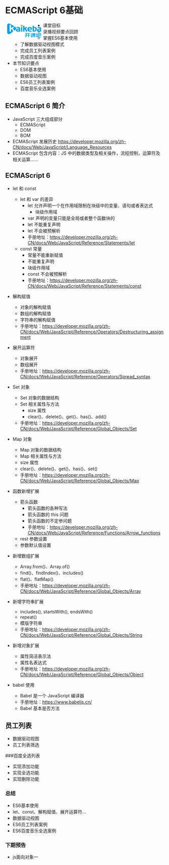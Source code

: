 # ECMAScript 6基础

 <img src="assets/logo.png" style="float:left;width:120px;margin-top:0px;" />




- 课堂目标
  - 录播视频要点回顾
  - 掌握ES6基本使用
  - 了解数据驱动视图模式
  - 完成员工列表案例
  - 完成百度音乐案例
- 本节知识要点
  - ES6基本使用
  - 数据驱动视图
  - ES6员工列表案例
  - 百度音乐全选案例

## ECMAScript 6 简介
- JavaScript 三大组成部分
    - ECMAScript 
    - DOM
    - BOM 
- ECMAScript 发展历史 https://developer.mozilla.org/zh-CN/docs/Web/JavaScript/Language_Resources
- ECMAScript 包含内容：JS 中的数据类型及相关操作，流程控制，运算符及相关运算……
## ECMAScript 6 
- let 和 const
    - let 和 var 的差异
        - let 允许声明一个在作用域限制在块级中的变量、语句或者表达式
            - 块级作用域
        - var 声明的变量只能是全局或者整个函数块的
        - let 不能重复声明
        - let 不会被预解析
        - 手册地址：https://developer.mozilla.org/zh-CN/docs/Web/JavaScript/Reference/Statements/let
    - const 常量
        - 常量不能重新赋值
        - 不能重复声明
        - 块级作用域
        - const 不会被预解析
        - 手册地址：https://developer.mozilla.org/zh-CN/docs/Web/JavaScript/Reference/Statements/const
- 解构赋值
    - 对象的解构赋值
    - 数组的解构赋值
    - 字符串的解构赋值
    - 手册地址：https://developer.mozilla.org/zh-CN/docs/Web/JavaScript/Reference/Operators/Destructuring_assignment
- 展开运算符
    - 对象展开
    - 数组展开
    - 手册地址：https://developer.mozilla.org/zh-CN/docs/Web/JavaScript/Reference/Operators/Spread_syntax
- Set 对象    
    - Set 对象的数据结构
    - Set 相关属性与方法
        - size 属性
        - clear()、delete()、get()、has()、add()    
    - 手册地址：https://developer.mozilla.org/zh-CN/docs/Web/JavaScript/Reference/Global_Objects/Set
- Map 对象
    - Map 对象的数据结构
    - Map 相关属性与方法
    - size 属性
    - clear()、delete()、get()、has()、set()
    - 手册地址：https://developer.mozilla.org/zh-CN/docs/Web/JavaScript/Reference/Global_Objects/Map
    
- 函数新增扩展
    - 箭头函数
        - 箭头函数的各种写法
        - 箭头函数的 this 问题
        - 箭头函数的不定参问题
        - 手册地址：https://developer.mozilla.org/zh-CN/docs/Web/JavaScript/Reference/Functions/Arrow_functions
    - rest 参数设置
    - 参数默认值设置
- 新增数组扩展
    - Array.from()、Array.of() 
    - find()、findIndex()、includes()
    - flat()、flatMap()
    - 手册地址：https://developer.mozilla.org/zh-CN/docs/Web/JavaScript/Reference/Global_Objects/Array
- 新增字符串扩展
    - includes(), startsWith(), endsWith()
    - repeat()
    - 模版字符串   
    - 手册地址：https://developer.mozilla.org/zh-CN/docs/Web/JavaScript/Reference/Global_Objects/String
- 新增对象扩展
    - 属性简洁表示法
    - 属性名表达式
    - 手册地址：https://developer.mozilla.org/zh-CN/docs/Web/JavaScript/Reference/Global_Objects/Object
- babel 使用
    - Babel 是一个 JavaScript 编译器
    - 手册地址：https://www.babeljs.cn/
    - Babel 基本是否方法

## 员工列表

-  数据驱动视图
- 员工列表筛选

###百度全选列表

- 实现添加功能
- 实现全选功能
- 实现删除功能

### 总结

- ES6基本使用
- let、const、解构赋值、展开运算符...
- 数据驱动视图
- ES6员工列表案例
- ES6百度音乐全选案例

### 下期预告

- js面向对象一
